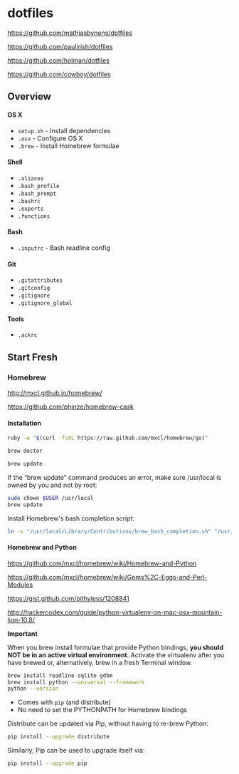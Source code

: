 # dotfiles

https://github.com/mathiasbynens/dotfiles

https://github.com/paulirish/dotfiles

https://github.com/holman/dotfiles

https://github.com/cowboy/dotfiles

## Overview

#### OS X
* `setup.sh` - Install dependencies
* `.osx` - Configure OS X
* `.brew` - Install Homebrew formulae

#### Shell
* `.aliases`
* `.bash_profile`
* `.bash_prompt`
* `.bashrc`
* `.exports`
* `.functions`

#### Bash
* `.inputrc` - Bash readline config

#### Git
* `.gitattributes`
* `.gitconfig`
* `.gitignore`
* `.gitignore_global`

#### Tools
* `.ackrc`

## Start Fresh

### Homebrew

http://mxcl.github.io/homebrew/

https://github.com/phinze/homebrew-cask

#### Installation

```bash
ruby -e "$(curl -fsSL https://raw.github.com/mxcl/homebrew/go)"
```

```bash
brew doctor
```

```bash
brew update
```

If the “brew update” command produces an error, make sure /usr/local is owned by you and not by root:
```bash
sudo chown $USER /usr/local
brew update
```

Install Homebrew's bash completion script:
```bash
ln -s "/usr/local/Library/Contributions/brew_bash_completion.sh" "/usr/local/etc/bash_completion.d"
```

#### Homebrew and Python

https://github.com/mxcl/homebrew/wiki/Homebrew-and-Python

https://github.com/mxcl/homebrew/wiki/Gems%2C-Eggs-and-Perl-Modules

https://gist.github.com/pithyless/1208841

http://hackercodex.com/guide/python-virtualenv-on-mac-osx-mountain-lion-10.8/

__Important__

When you brew install formulae that provide Python bindings, **you should NOT be in an active virtual environment**.
Activate the virtualenv after you have brewed or, alternatively, brew in a fresh Terminal window.

```bash
brew install readline sqlite gdbm
brew install python --universal --framework
python --version
```

  * Comes with ```pip``` (and distribute)
  * No need to set the PYTHONPATH for Homebrew bindings

Distribute can be updated via Pip, without having to re-brew Python:
```bash
pip install --upgrade distribute
```

Similarly, Pip can be used to upgrade itself via:
```bash
pip install --upgrade pip
```
